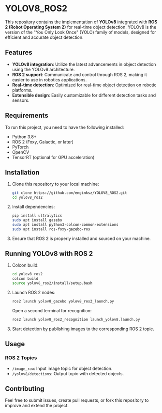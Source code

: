 # YOLOV8_ROS2

This repository contains the implementation of **YOLOv8** integrated with **ROS 2 (Robot Operating System 2)** for real-time object detection. YOLOv8 is the version of the "You Only Look Once" (YOLO) family of models, designed for efficient and accurate object detection.

## Features

- **YOLOv8 integration**: Utilize the latest advancements in object detection using the YOLOv8 architecture.
- **ROS 2 support**: Communicate and control through ROS 2, making it easier to use in robotics applications.
- **Real-time detection**: Optimized for real-time object detection on robotic platforms.
- **Extensible design**: Easily customizable for different detection tasks and sensors.

## Requirements

To run this project, you need to have the following installed:

- Python 3.8+
- ROS 2 (Foxy, Galactic, or later)
- PyTorch
- OpenCV
- TensorRT (optional for GPU acceleration)

## Installation

1. Clone this repository to your local machine:

    ```bash
    git clone https://github.com/enginksz/YOLOV8_ROS2.git
    cd yolov8_ros2
    ```

2. Install dependencies:

    ```bash
    pip install ultralytics
    sudo apt install gazebo
    sudo apt install python3-colcon-common-extensions
    sudo apt install ros-foxy-gazebo-ros
    ```

3. Ensure that ROS 2 is properly installed and sourced on your machine.

## Running YOLOv8 with ROS 2

1. Colcon build:

    ```bash
    cd yolov8_ros2
    colcon build
    source yolov8_ros2/install/setup.bash
    ```

2. Launch ROS 2 nodes:

    ```bash
    ros2 launch yolov8_gazebo yolov8_ros2_launch.py
    ```

    Open a second terminal for recognition:

    ```bash
    ros2 launch yolov8_ros2_recognition launch_yolov8.launch.py
    ```

3. Start detection by publishing images to the corresponding ROS 2 topic.

## Usage

### ROS 2 Topics

- `/image_raw`: Input image topic for object detection.
- `/yolov8/detections`: Output topic with detected objects.

## Contributing

Feel free to submit issues, create pull requests, or fork this repository to improve and extend the project.
